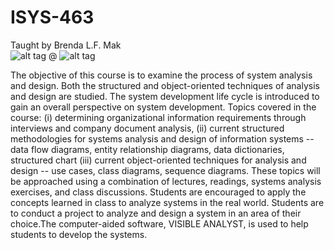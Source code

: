 ISYS-463
========

Taught by Brenda L.F. Mak                                               
![alt tag](http://online.sfsu.edu/bmak/Brenda_Mak.jpg) 
@ ![alt tag](http://online.sfsu.edu/bmak/sfsu_Logo.JPG)



The objective of this course is to examine the process of system analysis and design. Both the structured and object-oriented techniques of analysis and design are studied. The system development life cycle is introduced to gain an overall perspective on system development. Topics covered in the course: (i) determining organizational information requirements through interviews and company document analysis, (ii) current structured methodologies for systems analysis and design of information systems -- data flow diagrams, entity relationship diagrams, data dictionaries, structured chart (iii)  current object-oriented  techniques for analysis and design -- use cases, class diagrams, sequence diagrams. These topics will be approached using a combination of lectures, readings, systems analysis exercises, and class discussions. Students are encouraged to apply the concepts learned in class to analyze systems in the real world. Students are to conduct a project to analyze and design a system in an area of their choice.The computer-aided  software, VISIBLE ANALYST, is used to help students to develop the systems. 
